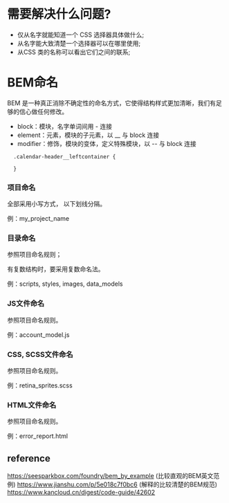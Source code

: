 # 需要解决什么问题?
  * 仅从名字就能知道一个 CSS 选择器具体做什么;
  * 从名字能大致清楚一个选择器可以在哪里使用;
  * 从CSS 类的名称可以看出它们之间的联系;

# BEM命名
BEM 是一种真正消除不确定性的命名方式，它使得结构样式更加清晰，我们有足够的信心做任何修改。

  * block：模块，名字单词间用 - 连接
  * element：元素，模块的子元素，以 __ 与 block 连接
  * modifier：修饰，模块的变体，定义特殊模块，以 -- 与 block 连接

```
  .calendar-header__leftcontainer {
     
  }
```
### 项目命名
 全部采用小写方式， 以下划线分隔。

例：my_project_name

### 目录命名
参照项目命名规则；

有复数结构时，要采用复数命名法。

例：scripts, styles, images, data_models

### JS文件命名
参照项目命名规则。

例：account_model.js

### CSS, SCSS文件命名
参照项目命名规则。

例：retina_sprites.scss

### HTML文件命名
参照项目命名规则。

例：error_report.html

## reference
https://seesparkbox.com/foundry/bem_by_example (比较直观的BEM英文范例)
https://www.jianshu.com/p/5e018c7f0bc6 (解释的比较清楚的BEM规范)
https://www.kancloud.cn/digest/code-guide/42602